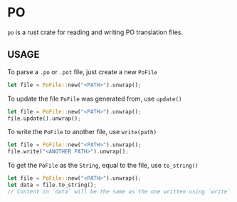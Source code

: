 # PO

`po` is a rust crate for reading and writing PO translation files.

## USAGE
To parse a `.po` or `.pot` file, just create a new `PoFile`
```Rust
let file = PoFile::new("<PATH>").unwrap();
```

To update the file `PoFile` was generated from, use `update()`
```Rust
let file = PoFile::new("<PATH>").unwrap();
file.update().unwrap();
```

To write the `PoFile` to another file, use `write(path)`
```Rust
let file = PoFile::new("<PATH>").unwrap();
file.write("<ANOTHER PATH>").unwrap();
```

To get the `PoFile` as the `String`, equal to the file, use `to_string()`
```Rust
let file = PoFile::new("<PATH>").unwrap();
let data = file.to_string();
// Content in `data` will be the same as the one written using `write` or `update`.
```
